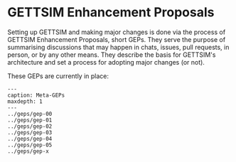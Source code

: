 # GETTSIM Enhancement Proposals

Setting up GETTSIM and making major changes is done via the process of GETTSIM
Enhancement Proposals, short GEPs. They serve the purpose of summarising discussions
that may happen in chats, issues, pull requests, in person, or by any other means. They
describe the basis for GETTSIM's architecture and set a process for adopting major
changes (or not).

These GEPs are currently in place:

```{toctree}
---
caption: Meta-GEPs
maxdepth: 1
---
../geps/gep-00
../geps/gep-01
../geps/gep-02
../geps/gep-03
../geps/gep-04
../geps/gep-05
../geps/gep-x
```
